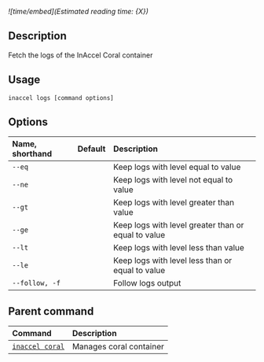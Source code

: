 *![time/embed](Estimated reading time: {X})*

## Description

Fetch the logs of the InAccel Coral container

## Usage

```text
inaccel logs [command options]
```

## Options

| Name, shorthand  | Default | Description                                         |
| :--------------- | :-----: | :-------------------------------------------------- |
| ` --eq `         |         | Keep logs with level equal to value                 |
| ` --ne `         |         | Keep logs with level not equal to value             |
| ` --gt `         |         | Keep logs with level greater than value             |
| ` --ge `         |         | Keep logs with level greater than or equal to value |
| ` --lt `         |         | Keep logs with level less than value                |
| ` --le `         |         | Keep logs with level less than or equal to value    |
| ` --follow, -f ` |         | Follow logs output                                  |

## Parent command

| Command                         | Description             |
| :------------------------------ | :---------------------- |
| [` inaccel coral `](command.md) | Manages coral container |
